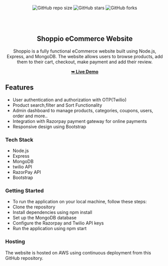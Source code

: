 

<div align="center">
  
  ![GitHub repo size](https://img.shields.io/github/repo-size/Basimohd/shoppio-ecommerce)
  ![GitHub stars](https://img.shields.io/github/stars/Basimohd/shoppio-ecommerce?style=social)
  ![GitHub forks](https://img.shields.io/github/forks/Basimohd/shoppio-ecommerce?style=social)

  <br />
  <br />

  <h2 align="center">Shoppio eCommerce Website</h2>

Shoppio is a fully functional eCommerce website built using Node.js, Express, and MongoDB. The website allows users to
  browse products, add them to their cart, checkout, make payment and add their review.

  <a href="https://shoppio.site"><strong>➥ Live Demo</strong></a>

</div>



## Features
- User authentication and authorization with OTP(Twilio) <br>
- Product search,filter and Sort Functionality <br>
- Admin dashboard to manage products, categories, coupons, users, order and more.. <br>
- Integration with Razorpay payment gateway for online payments <br>
- Responsive design using Bootstrap <br>

### Tech Stack
- Node.js
- Express
- MongoDB
- twilio API
- RazorPay API
- Bootstrap

### Getting Started
- To run the application on your local machine, follow these steps:
- Clone the repository
- Install dependencies using npm install
- Set up the MongoDB database
- Configure the Razorpay and Twilio API keys
- Run the application using npm start

### Hosting
The website is hosted on AWS using continuous deployment from this GitHub repository.

